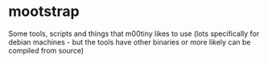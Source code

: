 # mootstrap
Some tools, scripts and things that m00tiny likes to use (lots specifically for debian machines - but the tools have other binaries or more likely can be compiled from source)
